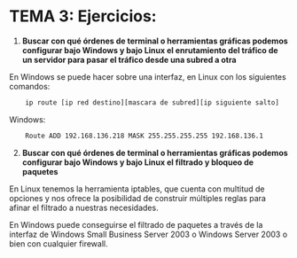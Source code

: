 
# TEMA 3: Ejercicios:


1. **Buscar con qué órdenes de terminal o herramientas gráficas podemos configurar bajo Windows y bajo Linux el enrutamiento del tráfico de un servidor para pasar el tráfico desde una subred a otra**


En Windows se puede hacer sobre una interfaz, en Linux con los siguientes comandos:

```bash
	ip route [ip red destino][mascara de subred][ip siguiente salto]
```

Windows:

```bash
	Route ADD 192.168.136.218 MASK 255.255.255.255 192.168.136.1
```



2. **Buscar con qué órdenes de terminal o herramientas gráficas podemos configurar bajo Windows y bajo Linux el filtrado y bloqueo de paquetes**


En Linux tenemos la herramienta iptables, que cuenta con multitud de opciones y nos ofrece la posibilidad de construir múltiples reglas para afinar el filtrado a nuestras necesidades.

En Windows puede conseguirse el filtrado de paquetes a través de la interfaz de Windows Small Business Server 2003 o Windows Server 2003 o bien con cualquier firewall.
